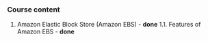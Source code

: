 ### Course content
1. Amazon Elastic Block Store (Amazon EBS) - **done**
1.1. Features of Amazon EBS - **done**